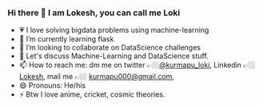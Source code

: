 ### Hi there 👋  I am Lokesh, you can call me Loki

<!--
**k-loki/k-loki** is a ✨ _special_ ✨ repository because its `README.md` (this file) appears on your GitHub profile.

Here are some ideas to get you started:

-->
- 💗 I love solving bigdata problems using machine-learning
- 🌱 I’m currently learning flask
- 👯 I’m looking to collaborate on DataScience challenges
- 💬 Let's discuss Machine-Learning and DataScience stuff.
- 📫 How to reach me: dm me on twitter 👉🏼[@kurmapu_loki](https://twitter.com/Kurmapu_Loki),  Linkedin 👉🏼 [Lokesh](https://www.linkedin.com/in/lokesh-sai-kurmapu), mail me 👉🏼 kurmapu000@gmail.com,
- 😄 Pronouns: He/his
- ⚡ Btw I love anime, cricket, cosmic theories.
